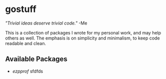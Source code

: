 gostuff
=======

*"Trivial ideas deserve trivial code."* -Me

This is a collection of packages I wrote for my personal work, and may help
others as well. The emphasis is on simplicity and minimalism, to keep code
readable and clean.

Available Packages
------------------

* *ezpprof*
  sfdfds
